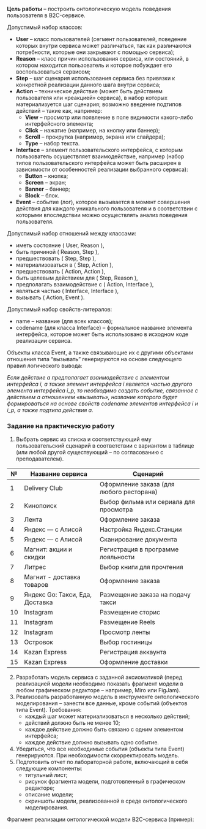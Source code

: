 **Цель работы** – построить онтологическую модель поведения пользователя в B2C-сервисе.

Допустимый набор классов:
- **User** – класс пользователей (сегмент пользователей, поведение которых внутри сервиса может различаться, так как различаются потребности, которые они закрывают с помощью сервиса);
- **Reason** – класс причин использования сервиса, или состояний, в котором находится пользователь и которое побуждает его воспользоваться сервисом;
- **Step** – шаг сценария использования сервиса без привязки к конкретной реализации данного шага внутри сервиса;
- **Action** – техническое действие (может быть действием пользователя или «реакцией» сервиса), в набор которых материализуется шаг сценария; возможно введение подтипов действий – такие как, например:
  - **View** – просмотр или появление в поле видимости какого-либо интерфейсного элемента;
  - **Click** – нажатие (например, на кнопку или баннер);
  - **Scroll** – прокрутка (например, экрана или слайдера);
  - **Type** – набор текста.
- **Interface** – элемент пользовательского интерфейса, с которым пользователь осуществляет взаимодействие, например (набор типов пользовательского интерфейса может быть расширен в зависимости от особенностей реализации выбранного сервиса):
  - **Button** – кнопка;
  - **Screen** – экран;
  - **Banner** – баннер;
  - **Block** – блок.
- **Event** – событие (лог), которое вызывается в момент совершения действия для каждого уникального пользователя и в соответствии с которыми впоследствии можно осуществлять анализ поведения пользователя.

Допустимый набор отношений между классами:
- иметь состояние ( User, Reason ),
- быть причиной ( Reason, Step ),
- предшествовать ( Step, Step ), 
- материализоваться в ( Step, Action ),
- предшествовать ( Action, Action ),
- быть целевым действием для ( Step, Reason ),
- предполагать взаимодействие с ( Action, Interface ),
- являться частью ( Interface, Interface ), 
- вызывать ( Action, Event ).

Допустимый набор свойств-литералов:
- name – название (для всех классов);
- codename (для класса Interface) – формальное название элемента интерфейса, которое может быть использовано в исходном коде реализации сервиса.

Объекты класса Event, а также связывающие их с другими объектами отношения типа “вызывать” генерируются на основе следующего правил логического вывода:

*Если действие a предполагает взаимодействие с элементом интерфейса i, а также элемент интерфейса i является частью другого элемента интерфейса i_p, то необходимо создать событие, связанное с действием a отношением «вызывать», название которого будет формироваться на основе свойств codename элементов интерфейса i и i_p, а также подтипа действия a.*

### Задание на практическую работу
1. Выбрать сервис из списка и соответствующий ему пользовательский сценарий в соответствии с вариантом в таблице (или любой другой существующий – по согласованию с преподавателем).

| №  | Название сервиса| Сценарий                                 |
|----|-----------------|------------------------------------------|
| 1  |Delivery Club| Оформление заказа (для любого ресторана) |
| 2  |Кинопоиск | Выбор фильма или сериала для просмотра   |
| 3  |Лента| Оформление заказа                        |
| 4  |Яндекс — с Алисой| Настройка Яндекс.Станции                 |
| 5  |Яндекс — с Алисой| Сканирование документа                   |
| 6  |Магнит: акции и скидки| Регистрация в программе лояльности       |
| 7  |Литрес| Выбор книги для прочтения                |
| 8  |Магнит - доставка товаров| Оформление заказа                        |
| 9  |Яндекс Go: Такси, Еда, Доставка| Размещение заказа на подачу такси        |
| 10 |Instagram| Размещение сторис                        |
| 11 |Instagram| Размещение Reels                         |
| 12 |Instagram| Просмотр ленты                           |
| 13 |Островок|Выбор гостиницы|
|14|Kazan Express|Регистрация аккаунта|
|15|Kazan Express|Оформление доставки|

2. Разработать модель сервиса с заданной аксиоматикой (перед реализацией модели необходимо показать фрагмент модели в любом графическом редакторе – например, Miro или FigJam).
3. Реализовать разработанную модель в инструменте онтологического моделирования – занести все данные, кроме событий (объектов типа Event). Требования:
   - каждый шаг может материализоваться в несколько действий;
   - действий должно быть не менее 10;
   - каждое действие должно быть связано с одним элементом интерфейса;
   - каждое действие должно вызывать одно событие.
4. Убедиться, что все необходимые события (объекты типа Event) генерируются. При необходимости скорректировать модель.
5. Подготовить отчет по лабораторной работе, включающий в себя следующие компоненты:
   - титульный лист;
   - рисунок фрагмента модели, подготовленный в графическом редакторе;
   - описание модели;
   - скриншоты модели, реализованной в cреде онтологического моделирования.

Фрагмент реализации онтологической модели B2C-сервиса (пример):